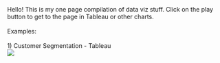 <html>
  <body>
    Hello! This is my one page compilation of data viz stuff. Click on the play button to get to the page in Tableau or other charts.<br></br>
    Examples:<br></br>    
1) Customer Segmentation - Tableau  
  <div class='tableauPlaceholder' id='viz1587495466867' style='position: relative'><noscript>
    <a href='https:&#47;&#47;public.tableau.com&#47;profile&#47;verne.ongteco#!&#47;vizhome&#47;CustomerSegmentation_15873626098920&#47;Story1'>
      <img alt=' ' src='https:&#47;&#47;public.tableau.com&#47;static&#47;images&#47;Cu&#47;CustomerSegmentation_15873626098920&#47;Story1&#47;1_rss.png' style='border: none' /></a>
    </noscript><object class='tableauViz'  style='display:none;'><param name='host_url' value='https%3A%2F%2Fpublic.tableau.com%2F' /> 
    <param name='embed_code_version' value='3' /> <param name='site_root' value='' /><param name='name' value='CustomerSegmentation_15873626098920&#47;Story1' /><param name='tabs' value='no' /><param name='toolbar' value='yes' /><param name='static_image' value='https:&#47;&#47;public.tableau.com&#47;static&#47;images&#47;Cu&#47;CustomerSegmentation_15873626098920&#47;Story1&#47;1.png' /> <param name='animate_transition' value='yes' /><param name='display_static_image' value='yes' /><param name='display_spinner' value='yes' /><param name='display_overlay' value='yes' /><param name='display_count' value='yes' /></object>
    </div>      

  </body>
 </html>
